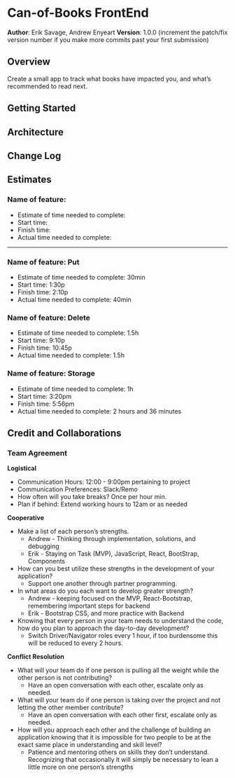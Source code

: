 # Can-of-Books FrontEnd

**Author**: Erik Savage, Andrew Enyeart
**Version**: 1.0.0 (increment the patch/fix version number if you make more commits past your first submission)

## Overview
<!-- Provide a high level overview of what this application is and why you are building it, beyond the fact that it's an assignment for this class. (i.e. What's your problem domain?) -->
Create a small app to track what books have impacted you, and what’s recommended to read next.

## Getting Started
<!-- What are the steps that a user must take in order to build this app on their own machine and get it running? -->

## Architecture
<!-- Provide a detailed description of the application design. What technologies (languages, libraries, etc) you're using, and any other relevant design information. -->

## Change Log
<!-- Use this area to document the iterative changes made to your application as each feature is successfully implemented. Use time stamps. Here's an example:

01-01-2001 4:59pm - Application now has a fully-functional express server, with a GET route for the location resource. -->

## Estimates
<!-- See below -->

### Name of feature:
- Estimate of time needed to complete:
- Start time:
- Finish time:
- Actual time needed to complete:
---------------
### Name of feature: Put
- Estimate of time needed to complete: 30min
- Start time: 1:30p
- Finish time: 2:10p
- Actual time needed to complete: 40min

### Name of feature: Delete
- Estimate of time needed to complete: 1.5h
- Start time: 9:10p
- Finish time: 10:45p
- Actual time needed to complete: 1.5h

### Name of feature: Storage
- Estimate of time needed to complete: 1h
- Start time: 3:20pm
- Finish time: 5:56pm
- Actual time needed to complete: 2 hours and 36 minutes

## Credit and Collaborations
<!-- Give credit (and a link) to other people or resources that helped you build this application. -->
### Team Agreement
**Logistical**
- Communication Hours: 12:00 - 9:00pm pertaining to project
- Communication Preferences: Slack/Remo
- How often will you take breaks? Once per hour min.
- Plan if behind: Extend working hours to 12am or as needed

**Cooperative**
- Make a list of each person’s strengths.
  - Andrew - Thinking through implementation, solutions, and debugging
  - Erik - Staying on Task (MVP), JavaScript, React, BootStrap, Components
- How can you best utilize these strengths in the development of your application? 
  - Support one another through partner programming.
- In what areas do you each want to develop greater strength?
  - Andrew - keeping focused on the MVP, React-Bootstrap, remembering important steps for backend
  - Erik - Bootstrap CSS, and more practice with Backend
- Knowing that every person in your team needs to understand the code, how do you plan to approach the day-to-day development?
  - Switch Driver/Navigator roles every 1 hour, if too burdensome this will be reduced to every 2 hours.

**Conflict Resolution**
- What will your team do if one person is pulling all the weight while the other person is not contributing?
  - Have an open conversation with each other, escalate only as needed.
- What will your team do if one person is taking over the project and not letting the other member contribute?
  - Have an open conversation with each other first, escalate only as needed.
- How will you approach each other and the challenge of building an application knowing that it is impossible for two people to be at the exact same place in understanding and skill level?
  - Patience and mentoring others on skills they don’t understand. Recognizing that occasionally it will simply be necessary to lean a little more on one person’s strengths 
